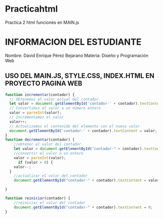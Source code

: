 # Practicahtml
Practica 2 html funciones en MAIN.js

# INFORMACION DEL ESTUDIANTE
Nombre: David Enrique Pérez Bejarano
Materia: Diseño y Programación Web
## USO DEL MAIN.JS, STYLE.CSS, INDEX.HTML EN PROYECTO PAGINA WEB
``` javascript
function incrementar(contador) {
  // Obtenemos el valor actual del contador
  let valor = document.getElementById('contador-' + contador).textContent;
  // Convertimos el valor a un número entero
  valor = parseInt(valor);
  // Incrementamos el valor
  valor++;
  // Actualizamos el contenido del elemento con el nuevo valor
  document.getElementById('contador-' + contador).textContent = valor;
}
function decrementar(contador) {
    //obtener el valor del contador
    let valor = document.getElementById("contador-" + contador).textContent;
    //convertir el valor a un entero
    valor = parseInt(valor);
      if (valor > 0) {
    valor--;
  }
    //actualizar el valor del contador
    document.getElementById("contador-" + contador).textContent = valor;
    
}

function reiniciar(contador) {
    //reiniciar el valor del contador
    document.getElementById("contador-" + contador).textContent = 0;
}
